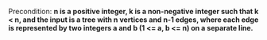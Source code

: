 Precondition: **n is a positive integer, k is a non-negative integer such that k < n, and the input is a tree with n vertices and n-1 edges, where each edge is represented by two integers a and b (1 <= a, b <= n) on a separate line.**
